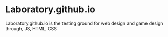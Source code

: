 # Laboratory.github.io
Laboratory.github.io is the testing ground for web design and game design through, JS, HTML, CSS
